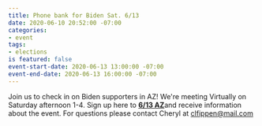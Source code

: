 ```yaml
---
title: Phone bank for Biden Sat. 6/13
date: 2020-06-10 20:52:00 -07:00
categories:
- event
tags:
- elections
is featured: false
event-start-date: 2020-06-13 13:00:00 -07:00
event-end-date: 2020-06-13 16:00:00 -07:00
---
```


Join us to check in on Biden supporters in AZ! 
We're meeting Virtually on Saturday afternoon 1-4.  Sign up here to [**6/13 AZ**](https://docs.google.com/forms/d/e/1FAIpQLScMZi69Gx2SNpSOaufNXkq6qG3UELt1i0Eqm55q08CzqMRzmQ/viewform)and receive information about the event. For questions please contact Cheryl at clfippen@mail.com
